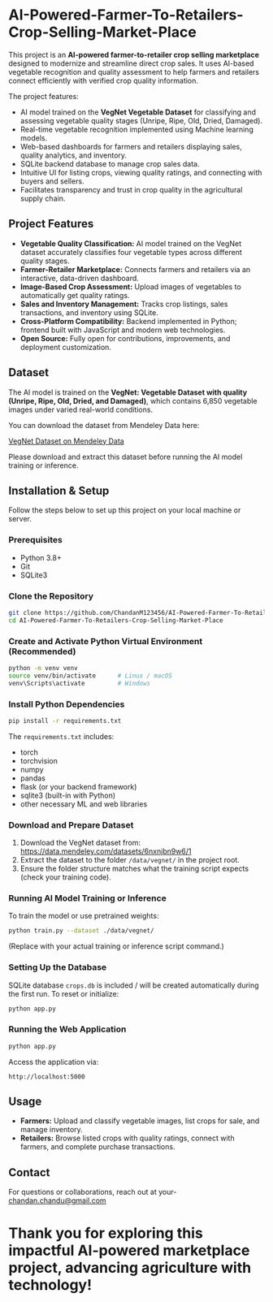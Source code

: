# AI-Powered-Farmer-To-Retailers-Crop-Selling-Market-Place

This project is an **AI-powered farmer-to-retailer crop selling marketplace** designed to modernize and streamline direct crop sales. It uses AI-based vegetable recognition and quality assessment to help farmers and retailers connect efficiently with verified crop quality information.

The project features:

- AI model trained on the **VegNet Vegetable Dataset** for classifying and assessing vegetable quality stages (Unripe, Ripe, Old, Dried, Damaged).
- Real-time vegetable recognition implemented using Machine learning models.
- Web-based dashboards for farmers and retailers displaying sales, quality analytics, and inventory.
- SQLite backend database to manage crop sales data.
- Intuitive UI for listing crops, viewing quality ratings, and connecting with buyers and sellers.
- Facilitates transparency and trust in crop quality in the agricultural supply chain.

## Project Features

- **Vegetable Quality Classification:** AI model trained on the VegNet dataset accurately classifies four vegetable types across different quality stages.
- **Farmer-Retailer Marketplace:** Connects farmers and retailers via an interactive, data-driven dashboard.
- **Image-Based Crop Assessment:** Upload images of vegetables to automatically get quality ratings.
- **Sales and Inventory Management:** Tracks crop listings, sales transactions, and inventory using SQLite.
- **Cross-Platform Compatibility:** Backend implemented in Python; frontend built with JavaScript and modern web technologies.
- **Open Source:** Fully open for contributions, improvements, and deployment customization.

## Dataset

The AI model is trained on the **VegNet: Vegetable Dataset with quality (Unripe, Ripe, Old, Dried, and Damaged)**, which contains 6,850 vegetable images under varied real-world conditions.

You can download the dataset from Mendeley Data here:

[VegNet Dataset on Mendeley Data](https://data.mendeley.com/datasets/6nxnjbn9w6/1)

Please download and extract this dataset before running the AI model training or inference.

## Installation & Setup

Follow the steps below to set up this project on your local machine or server.

### Prerequisites

- Python 3.8+
- Git
- SQLite3

### Clone the Repository

```bash
git clone https://github.com/ChandanM123456/AI-Powered-Farmer-To-Retailers-Crop-Selling-Market-Place.git
cd AI-Powered-Farmer-To-Retailers-Crop-Selling-Market-Place
```

### Create and Activate Python Virtual Environment (Recommended)

```bash
python -m venv venv
source venv/bin/activate      # Linux / macOS
venv\Scripts\activate         # Windows
```

### Install Python Dependencies

```bash
pip install -r requirements.txt
```

The `requirements.txt` includes:

- torch
- torchvision
- numpy
- pandas
- flask (or your backend framework)
- sqlite3 (built-in with Python)
- other necessary ML and web libraries

### Download and Prepare Dataset

1. Download the VegNet dataset from: https://data.mendeley.com/datasets/6nxnjbn9w6/1
2. Extract the dataset to the folder `/data/vegnet/` in the project root.
3. Ensure the folder structure matches what the training script expects (check your training code).

### Running AI Model Training or Inference

To train the model or use pretrained weights:

```bash
python train.py --dataset ./data/vegnet/
```

(Replace with your actual training or inference script command.)

### Setting Up the Database

SQLite database `crops.db` is included / will be created automatically during the first run. To reset or initialize:

```bash
python app.py

```

### Running the Web Application

```bash
python app.py
```

Access the application via:

```
http://localhost:5000
```

## Usage

- **Farmers:** Upload and classify vegetable images, list crops for sale, and manage inventory.
- **Retailers:** Browse listed crops with quality ratings, connect with farmers, and complete purchase transactions.

## Contact

For questions or collaborations, reach out at your- chandan.chandu@gmail.com

# Thank you for exploring this impactful AI-powered marketplace project, advancing agriculture with technology!
